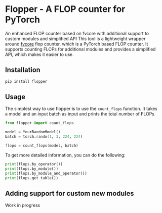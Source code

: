 # Flopper - A FLOP counter for PyTorch

An enhanced FLOP counter based on fvcore with additional support to custom modules and simplified API
This tool is a lightweight wrapper around [fvcore](https://github.com/facebookresearch/fvcore) flop counter, which is a PyTorch based FLOP counter. It supports counting FLOPs for additional modules and provides a simplified API, which makes it easier to use.

## Installation

```bash
pip install flopper
```

## Usage

The simplest way to use flopper is to use the `count_flops` function. It takes a model and an input batch as input and prints the total number of FLOPs.

```python
from flopper import count_flops

model = YourRandomModel()
batch = torch.randn(1, 3, 224, 224)

flops = count_flops(model, batch)
```

To get more detailed information, you can do the following:

```python
print(flops.by_operator())
print(flops.by_module())
print(flops.by_module_and_operator())
print(flops.get_table())
```

## Adding support for custom new modules

Work in progress
